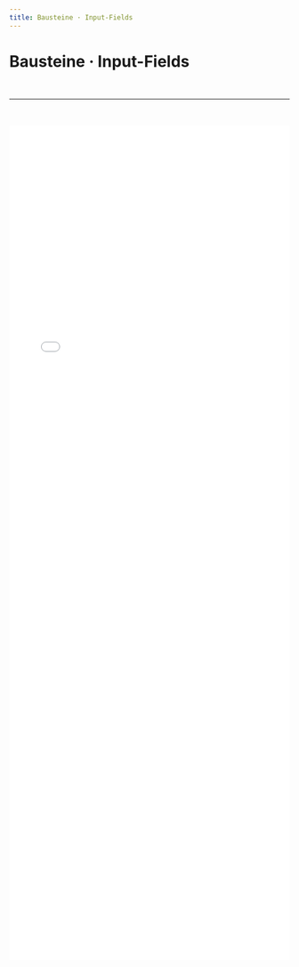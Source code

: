 ```yaml
---
title: Bausteine · Input-Fields
---
```

# Bausteine · Input-Fields
<div class='header'></div>

<br />
<hr />
<br />
<br />

<iframe src="./exercise/index.html" title="description" frameBorder="0" style="width:100%;height:1500px;"/>

